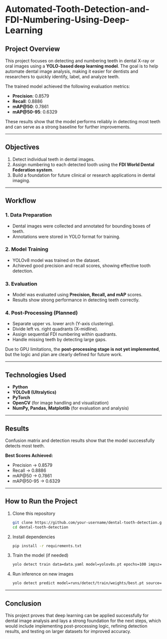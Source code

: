 # Automated-Tooth-Detection-and-FDI-Numbering-Using-Deep-Learning

## Project Overview

This project focuses on detecting and numbering teeth in dental X-ray or oral images using a **YOLO-based deep learning model**.
The goal is to help automate dental image analysis, making it easier for dentists and researchers to quickly identify, label, and analyze teeth.

The trained model achieved the following evaluation metrics:

* **Precision**: 0.8579
* **Recall**: 0.8886
* **mAP\@50**: 0.7861
* **mAP\@50-95**: 0.6329

These results show that the model performs reliably in detecting most teeth and can serve as a strong baseline for further improvements.

---

## Objectives

1. Detect individual teeth in dental images.
2. Assign numbering to each detected tooth using the **FDI World Dental Federation system**.
3. Build a foundation for future clinical or research applications in dental imaging.

---

##  Workflow

### 1. Data Preparation

* Dental images were collected and annotated for bounding boxes of teeth.
* Annotations were stored in YOLO format for training.

### 2. Model Training

* YOLOv8 model was trained on the dataset.
* Achieved good precision and recall scores, showing effective tooth detection.

### 3. Evaluation

* Model was evaluated using **Precision, Recall, and mAP** scores.
* Results show strong performance in detecting teeth correctly.

### 4. Post-Processing (Planned)

* Separate upper vs. lower arch (Y-axis clustering).
* Divide left vs. right quadrants (X-midline).
* Assign sequential FDI numbering within quadrants.
* Handle missing teeth by detecting large gaps.

 Due to GPU limitations, the **post-processing stage is not yet implemented**, but the logic and plan are clearly defined for future work.

---

##  Technologies Used

* **Python**
* **YOLOv8 (Ultralytics)**
* **PyTorch**
* **OpenCV** (for image handling and visualization)
* **NumPy, Pandas, Matplotlib** (for evaluation and analysis)

---

## Results

Confusion matrix and detection results show that the model successfully detects most teeth.

**Best Scores Achieved:**

* Precision → 0.8579
* Recall → 0.8886
* mAP\@50 → 0.7861
* mAP\@50-95 → 0.6329

---

## How to Run the Project

1. Clone this repository

   ```bash
   git clone https://github.com/your-username/dental-tooth-detection.git
   cd dental-tooth-detection
   ```

2. Install dependencies

   ```bash
   pip install -r requirements.txt
   ```

3. Train the model (if needed)

   ```bash
   yolo detect train data=data.yaml model=yolov8s.pt epochs=100 imgsz=640
   ```

4. Run inference on new images

   ```bash
   yolo detect predict model=runs/detect/train/weights/best.pt source=your_test_images/
   ```

---
##  Conclusion
This project proves that deep learning can be applied successfully for dental image analysis and lays a strong foundation for the next steps, which would include implementing post-processing logic, refining detection results, and testing on larger datasets for improved accuracy.

